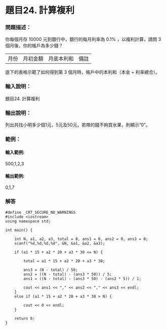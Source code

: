 # 題目24. 計算複利
### 問題描述：
你每個月存 10000 元到銀行中，銀行的每月利率為 0.1% ，以複利計算，請問 3 個月後，你的帳戶為多少錢？
<table>
<tr>
<td>月份</td>
<td>月初金額</td>
<td>月底本利和</td>
<td>備註</td>
</table>
底下的表格示範了如何得到第 3 個月時，帳戶中的本利和（本金 + 利率總合）。

### 輸入說明：
題目24. 計算複利
### 輸出說明：
列出共找小明多少個1元，5元及50元，若帶的錢不夠買水果，則顯示”0”。

### 範例：
#### 輸入範例:
500,1,2,3

#### 輸出範例:
0,1,7

### 解答
```
#define _CRT_SECURE_NO_WARNINGS
#include <iostream>  
using namespace std;

int main() {

    int N, a1, a2, a3, total = 0, ans1 = 0, ans2 = 0, ans3 = 0;
    scanf("%d,%d,%d,%d", &N, &a1, &a2, &a3);

    if (a1 * 15 + a2 * 20 + a3 * 30 <= N) {

        total = a1 * 15 + a2 * 20 + a3 * 30;

        ans3 = (N - total) / 50;
        ans2 = ((N - total) - (ans3 * 50)) / 5;
        ans1 = ((N - total) - (ans3 * 50) - (ans2 * 5)) / 1;

        cout << ans1 << "," << ans2 << "," << ans3 << endl;
    }
    else if (a1 * 15 + a2 * 20 + a3 * 30 > N) {

        cout << 0 << endl;
    }

    return 0;
}
```
